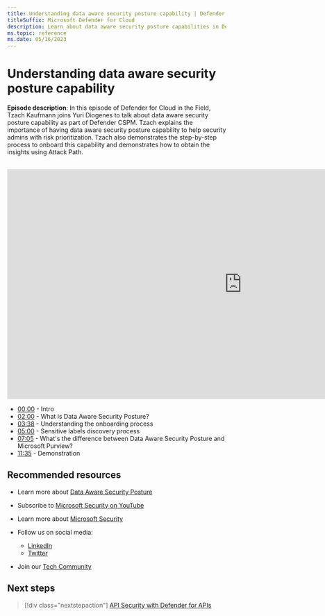 ```yaml
---
title: Understanding data aware security posture capability | Defender for Cloud in the field 
titleSuffix: Microsoft Defender for Cloud
description: Learn about data aware security posture capabilities in Defender CSPM
ms.topic: reference
ms.date: 05/16/2023
---
```


# Understanding data aware security posture capability

**Episode description**: In this episode of Defender for Cloud in the Field, Tzach Kaufmann joins Yuri Diogenes to talk about data aware security posture capability as part of Defender CSPM. Tzach explains the importance of having data aware security posture capability to help security admins with risk prioritization. Tzach also demonstrates the step-by-step process to onboard this capability and demonstrates how to obtain the insights using Attack Path.
<br>
<br>
<iframe src="https://aka.ms/docs/player?id=dd11ab78-d945-4727-a4e4-cf19eb1922f2" width="1080" height="530" allowFullScreen="true" frameBorder="0"></iframe>

- [00:00](/shows/mdc-in-the-field/data-aware-security-posture#time=00m00s) - Intro
- [02:00](/shows/mdc-in-the-field/data-aware-security-posture#time=02m00s) - What is Data Aware Security Posture?
- [03:38](/shows/mdc-in-the-field/data-aware-security-posture#time=03m38s) - Understanding the onboarding process
- [05:00](/shows/mdc-in-the-field/data-aware-security-posture#time=05m00s) - Sensitive labels discovery process
- [07:05](/shows/mdc-in-the-field/data-aware-security-posture#time=07m05s) - What's the difference between Data Aware Security Posture and Microsoft Purview?
- [11:35](/shows/mdc-in-the-field/data-aware-security-posture#time=11m35s) - Demonstration
 
## Recommended resources
  - Learn more about  [Data Aware Security Posture](concept-data-security-posture.md) 
  - Subscribe to [Microsoft Security on YouTube](https://www.youtube.com/playlist?list=PL3ZTgFEc7LysiX4PfHhdJPR7S8mGO14YS)
  - Learn more about [Microsoft Security](https://msft.it/6002T9HQY)

- Follow us on social media:

     - [LinkedIn](https://www.youtube.com/redirect?event=video_description&redir_token=QUFFLUhqbFk5TXZuQld2NlpBRV9BQlJqMktYSm95WWhCZ3xBQ3Jtc0tsQU13MkNPWGNFZzVuem5zc05wcnp0VGxybHprVTkwS2todWw0b0VCWUl4a2ZKYVktNGM1TVFHTXpmajVLcjRKX0cwVFNJaDlzTld4MnhyenBuUGRCVmdoYzRZTjFmYXRTVlhpZGc4MHhoa3N6ZDhFMA&q=https%3A%2F%2Fwww.linkedin.com%2Fshowcase%2Fmicrosoft-security%2F)
     - [Twitter](https://twitter.com/msftsecurity)

- Join our [Tech Community](https://aka.ms/SecurityTechCommunity)

## Next steps

> [!div class="nextstepaction"]
> [API Security with Defender for APIs](episode-thirty-two.md)
